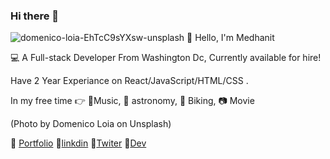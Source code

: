 ### Hi there 👋
![domenico-loia-EhTcC9sYXsw-unsplash](https://user-images.githubusercontent.com/70830116/109610278-8c593000-7afa-11eb-9344-bc3090a559f8.jpg)
:wave:
Hello, I'm Medhanit

:computer: A Full-stack Developer From Washington Dc, Currently available for hire!

Have 2 Year Experiance on  React/JavaScript/HTML/CSS .

In my free time :point_right:
:musical_score:Music, :telescope: astronomy, :bicyclist: Biking,  :camera:  Movie

(Photo by Domenico Loia on Unsplash)

:large_blue_diamond:  [Portfolio](https://developermed.com/)
:large_blue_diamond:[linkdin](https://www.linkedin.com/in/medhanit-endale-15b7861b6/)
:large_blue_diamond:[Twiter](https://twitter.com/home)
:large_blue_diamond:[Dev](https://dev.to/medendale)
